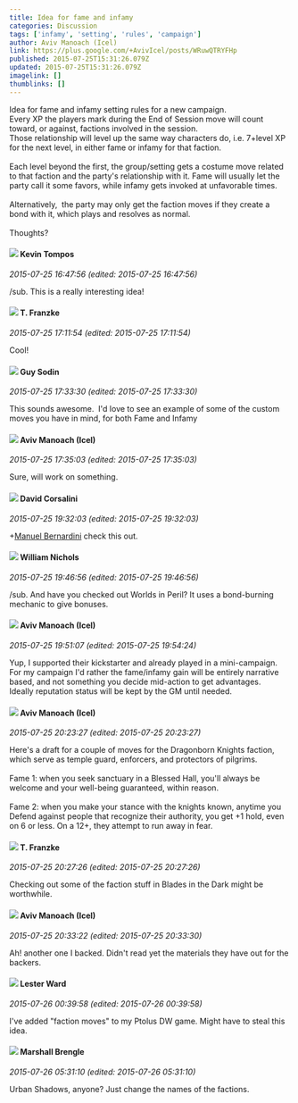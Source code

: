 ```yaml
---
title: Idea for fame and infamy
categories: Discussion
tags: ['infamy', 'setting', 'rules', 'campaign']
author: Aviv Manoach (Icel)
link: https://plus.google.com/+AvivIcel/posts/WRuwQTRYFHp
published: 2015-07-25T15:31:26.079Z
updated: 2015-07-25T15:31:26.079Z
imagelink: []
thumblinks: []
---
```


Idea for fame and infamy setting rules for a new campaign.<br />Every XP the players mark during the End of Session move will count toward, or against, factions involved in the session.<br />Those relationship will level up the same way characters do, i.e. 7+level XP for the next level, in either fame or infamy for that faction.<br /><br />Each level beyond the first, the group/setting gets a costume move related to that faction and the party&#39;s relationship with it. Fame will usually let the party call it some favors, while infamy gets invoked at unfavorable times.<br /><br />Alternatively,  the party may only get the faction moves if they create a bond with it, which plays and resolves as normal.<br /><br />Thoughts?
<div id='comment z12ju5fylumzuhyhj04cirfxhybovbiahmk0k'>
  <h4><img src='{{site.baseurl}}//images/avatars/105730424784548401004_photo.jpg'> Kevin Tompos</h4>
      <p><cite>2015-07-25 16:47:56 (edited: 2015-07-25 16:47:56)</cite></p>
        <p>/sub.  This is a really interesting idea!</p>
</div>
        

<div id='comment z12ju5fylumzuhyhj04cirfxhybovbiahmk0k'>
  <h4><img src='{{site.baseurl}}//images/avatars/110330901807759406775_photo.jpg'> T. Franzke</h4>
      <p><cite>2015-07-25 17:11:54 (edited: 2015-07-25 17:11:54)</cite></p>
        <p>Cool!</p>
</div>
        

<div id='comment z12ju5fylumzuhyhj04cirfxhybovbiahmk0k'>
  <h4><img src='{{site.baseurl}}//images/avatars/108941275253004747705_photo.jpg'> Guy Sodin</h4>
      <p><cite>2015-07-25 17:33:30 (edited: 2015-07-25 17:33:30)</cite></p>
        <p>This sounds awesome.  I&#39;d love to see an example of some of the custom moves you have in mind, for both Fame and Infamy</p>
</div>
        

<div id='comment z12ju5fylumzuhyhj04cirfxhybovbiahmk0k'>
  <h4><img src='{{site.baseurl}}//images/avatars/117932401141949274103_photo.jpg'> Aviv Manoach (Icel)</h4>
      <p><cite>2015-07-25 17:35:03 (edited: 2015-07-25 17:35:03)</cite></p>
        <p>Sure, will work on something.</p>
</div>
        

<div id='comment z12ju5fylumzuhyhj04cirfxhybovbiahmk0k'>
  <h4><img src='{{site.baseurl}}//images/avatars/112199375112639591531_photo.jpg'> David Corsalini</h4>
      <p><cite>2015-07-25 19:32:03 (edited: 2015-07-25 19:32:03)</cite></p>
        <p><span class="proflinkWrapper"><span class="proflinkPrefix">+</span><a class="proflink" href="https://plus.google.com/103357374329597545679" oid="103357374329597545679">Manuel Bernardini</a></span>​ check this out.</p>
</div>
        

<div id='comment z12ju5fylumzuhyhj04cirfxhybovbiahmk0k'>
  <h4><img src='{{site.baseurl}}//images/avatars/116087077877793003074_photo.jpg'> William Nichols</h4>
      <p><cite>2015-07-25 19:46:56 (edited: 2015-07-25 19:46:56)</cite></p>
        <p>/sub. And have you checked out Worlds in Peril? It uses a bond-burning mechanic to give bonuses.</p>
</div>
        

<div id='comment z12ju5fylumzuhyhj04cirfxhybovbiahmk0k'>
  <h4><img src='{{site.baseurl}}//images/avatars/117932401141949274103_photo.jpg'> Aviv Manoach (Icel)</h4>
      <p><cite>2015-07-25 19:51:07 (edited: 2015-07-25 19:54:24)</cite></p>
        <p>Yup, I supported their kickstarter and already played in a mini-campaign.<br />For my campaign I&#39;d rather the fame/infamy gain will be entirely narrative based, and not something you decide mid-action to get advantages.<br />Ideally reputation status will be kept by the GM until needed.</p>
</div>
        

<div id='comment z12ju5fylumzuhyhj04cirfxhybovbiahmk0k'>
  <h4><img src='{{site.baseurl}}//images/avatars/117932401141949274103_photo.jpg'> Aviv Manoach (Icel)</h4>
      <p><cite>2015-07-25 20:23:27 (edited: 2015-07-25 20:23:27)</cite></p>
        <p>Here&#39;s a draft for a couple of moves for the Dragonborn Knights faction, which serve as temple guard, enforcers, and protectors of pilgrims.<br /><br />Fame 1: when you seek sanctuary in a Blessed Hall, you&#39;ll always be welcome and your well-being guaranteed, within reason.<br /><br />Fame 2: when you make your stance with the knights known, anytime you Defend against people that recognize their authority, you get +1 hold, even on 6 or less. On a 12+, they attempt to run away in fear.</p>
</div>
        

<div id='comment z12ju5fylumzuhyhj04cirfxhybovbiahmk0k'>
  <h4><img src='{{site.baseurl}}//images/avatars/110330901807759406775_photo.jpg'> T. Franzke</h4>
      <p><cite>2015-07-25 20:27:26 (edited: 2015-07-25 20:27:26)</cite></p>
        <p>Checking out some of the faction stuff in Blades in the Dark might be worthwhile. </p>
</div>
        

<div id='comment z12ju5fylumzuhyhj04cirfxhybovbiahmk0k'>
  <h4><img src='{{site.baseurl}}//images/avatars/117932401141949274103_photo.jpg'> Aviv Manoach (Icel)</h4>
      <p><cite>2015-07-25 20:33:22 (edited: 2015-07-25 20:33:30)</cite></p>
        <p>Ah! another one I backed. Didn&#39;t read yet the materials they have out for the backers.</p>
</div>
        

<div id='comment z12ju5fylumzuhyhj04cirfxhybovbiahmk0k'>
  <h4><img src='{{site.baseurl}}//images/avatars/108131264929529993281_photo.jpg'> Lester Ward</h4>
      <p><cite>2015-07-26 00:39:58 (edited: 2015-07-26 00:39:58)</cite></p>
        <p>I&#39;ve added &quot;faction moves&quot; to my Ptolus DW game. Might have to steal this idea.</p>
</div>
        

<div id='comment z12ju5fylumzuhyhj04cirfxhybovbiahmk0k'>
  <h4><img src='{{site.baseurl}}//images/avatars/110973090768429200038_photo.jpg'> Marshall Brengle</h4>
      <p><cite>2015-07-26 05:31:10 (edited: 2015-07-26 05:31:10)</cite></p>
        <p>Urban Shadows, anyone? Just change the names of the factions.</p>
</div>
        